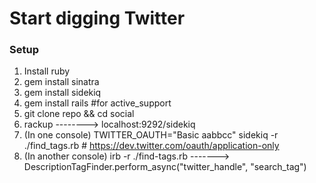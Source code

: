 # Start digging Twitter 

### Setup

1. Install ruby
2. gem install sinatra
3. gem install sidekiq
4. gem install rails #for active_support
5. git clone repo && cd social
6. rackup --------> localhost:9292/sidekiq
7. (In one console) TWITTER_OAUTH="Basic aabbcc" sidekiq -r ./find_tags.rb # https://dev.twitter.com/oauth/application-only
8. (In another console) irb -r ./find-tags.rb -------> DescriptionTagFinder.perform_async("twitter_handle", "search_tag")
